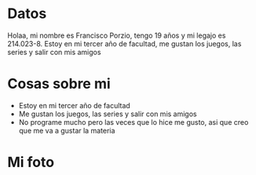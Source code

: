 # Datos

Holaa, mi nombre es Francisco Porzio, tengo 19 años y mi legajo es 214.023-8.
Estoy en mi tercer año de facultad, me gustan los juegos, las series y salir con mis amigos

# Cosas sobre mi

* Estoy en mi tercer año de facultad
* Me gustan los juegos, las series y salir con mis amigos
* No programe mucho pero las veces que lo hice me gusto, asi que creo que me va a gustar la materia

# Mi foto

